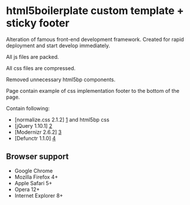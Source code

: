 html5boilerplate custom template + sticky footer
================================================
	
Alteration of famous front-end development framework.
Created for rapid deployment and start develop immediately.

All js files are packed.

All css files are compressed.

Removed unnecessary html5bp components.

Page contain example of css implementation footer to the bottom of the page.


Contain following:

* [normalize.css 2.1.2] [1] and html5bp css
* [jQuery 1.10.1] [2]
* [Modernizr 2.6.2] [3]
* [Defunctr 1.1.0] [4]

[1]: http://necolas.github.com/normalize.css/        "normalize.css"
[2]: http://jquery.com/  "jQuery"
[3]: http://modernizr.com/    "Modernizr"
[4]: https://github.com/victoriafrench/defunctr    "Defunctr"


## Browser support

* Google Chrome
* Mozilla Firefox 4+
* Apple Safari 5+
* Opera 12+
* Internet Explorer 8+